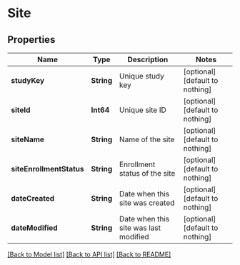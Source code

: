 # Site


## Properties
Name | Type | Description | Notes
------------ | ------------- | ------------- | -------------
**studyKey** | **String** | Unique study key | [optional] [default to nothing]
**siteId** | **Int64** | Unique site ID | [optional] [default to nothing]
**siteName** | **String** | Name of the site | [optional] [default to nothing]
**siteEnrollmentStatus** | **String** | Enrollment status of the site | [optional] [default to nothing]
**dateCreated** | **String** | Date when this site was created | [optional] [default to nothing]
**dateModified** | **String** | Date when this site was last modified | [optional] [default to nothing]


[[Back to Model list]](../README.md#models) [[Back to API list]](../README.md#api-endpoints) [[Back to README]](../README.md)


